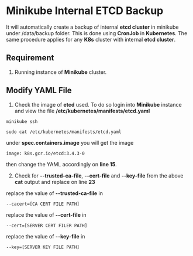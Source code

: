 # Minikube Internal ETCD Backup

It will automatically create a backup of internal **etcd cluster** in minikube under /data/backup folder. This is done using **CronJob** in **Kubernetes**. The same procedure applies for any **K8s** cluster with internal **etcd cluster**.

## Requirement

1. Running instance of **Minikube** cluster.

## Modify YAML File

1. Check the image of **etcd** used. To do so login into **Minikube** instance and view the file **/etc/kubernetes/manifests/etcd.yaml**

```
minikube ssh
```

```
sudo cat /etc/kubernetes/manifests/etcd.yaml
```

under **spec.containers.image** you will get the image

```
image: k8s.gcr.io/etcd:3.4.3-0
```

then change the YAML accordingly on **line 15**.

2. Check for **--trusted-ca-file**, **--cert-file** and **--key-file** from the above **cat** output and replace on line **23**

replace the value of **--trusted-ca-file** in

```
--cacert=[CA CERT FILE PATH]
```

replace the value of **--cert-file** in

```
--cert=[SERVER CERT FILER PATH]
```

replace the value of **--key-file** in

```
--key=[SERVER KEY FILE PATH]
```
